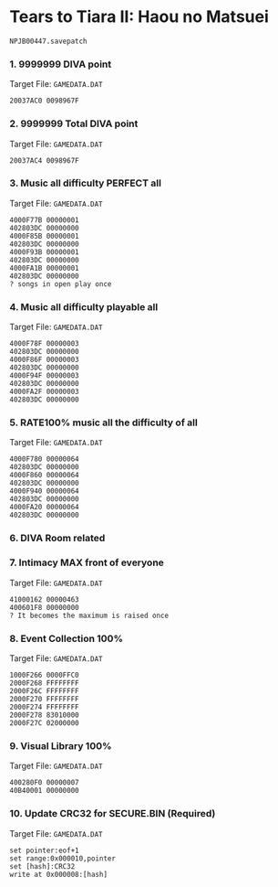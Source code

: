 #  Tears to Tiara II: Haou no Matsuei 

`NPJB00447.savepatch`

### 1. 9999999 DIVA point

Target File: `GAMEDATA.DAT`

```
20037AC0 0098967F
```

### 2. 9999999 Total DIVA point

Target File: `GAMEDATA.DAT`

```
20037AC4 0098967F
```

### 3. Music all difficulty PERFECT all

Target File: `GAMEDATA.DAT`

```
4000F77B 00000001
402803DC 00000000
4000F85B 00000001
402803DC 00000000
4000F93B 00000001
402803DC 00000000
4000FA1B 00000001
402803DC 00000000
? songs in open play once
```

### 4. Music all difficulty playable all

Target File: `GAMEDATA.DAT`

```
4000F78F 00000003
402803DC 00000000
4000F86F 00000003
402803DC 00000000
4000F94F 00000003
402803DC 00000000
4000FA2F 00000003
402803DC 00000000
```

### 5. RATE100% music all the difficulty of all

Target File: `GAMEDATA.DAT`

```
4000F780 00000064
402803DC 00000000
4000F860 00000064
402803DC 00000000
4000F940 00000064
402803DC 00000000
4000FA20 00000064
402803DC 00000000
```

### 6. DIVA Room related
### 7. Intimacy MAX front of everyone

Target File: `GAMEDATA.DAT`

```
41000162 00000463
400601F8 00000000
? It becomes the maximum is raised once
```

### 8. Event Collection 100%

Target File: `GAMEDATA.DAT`

```
1000F266 0000FFC0
2000F268 FFFFFFFF
2000F26C FFFFFFFF
2000F270 FFFFFFFF
2000F274 FFFFFFFF
2000F278 83010000
2000F27C 02000000
```

### 9. Visual Library 100%

Target File: `GAMEDATA.DAT`

```
400280F0 00000007
40B40001 00000000
```

### 10. Update CRC32 for SECURE.BIN (Required)

Target File: `GAMEDATA.DAT`

```
set pointer:eof+1
set range:0x000010,pointer
set [hash]:CRC32
write at 0x000008:[hash]
```

